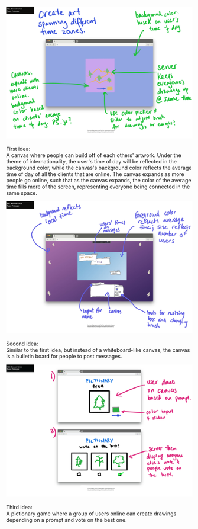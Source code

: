 ![first](projectcproposal1.jpg)
<br><br>
First idea:
<br>
A canvas where people can build off of each others' artwork. Under the theme of internationality, the user's time of day will be reflected in the background color, while the canvas's background color reflects the average time of day of all the clients that are online. The canvas expands as more people go online, such that as the canvas expands, the color of the average time fills more of the screen, representing everyone being connected in the same space.

![second](3.jpg)
<br><br>
Second idea:
<br>
Similar to the first idea, but instead of a whiteboard-like canvas, the canvas is a bulletin board for people to post messages.

![third](projectcproposal2.jpg)
<br><br>
Third idea:
<br>
A pictionary game where a group of users online can create drawings depending on a prompt and vote on the best one.
